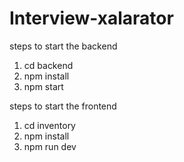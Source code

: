 # Interview-xalarator

steps to start the backend
1. cd backend
2. npm install
3. npm start

steps to start the frontend
1. cd inventory
2. npm install
3. npm run dev

